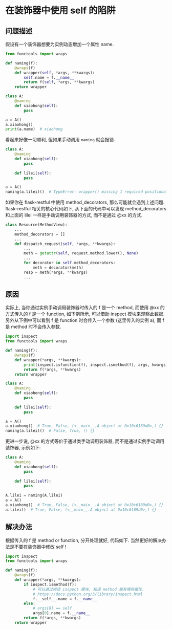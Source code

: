 # 在装饰器中使用 self 的陷阱

## 问题描述

假设有一个装饰器想要为实例动态增加一个属性 name.

```python
from functools import wraps

def naming(f):
    @wraps(f)
    def wrapper(self, *args, **kwargs):
        self.name = f.__name__
        return f(self, *args, **kwargs)
    return wrapper

class A:
    @naming
    def xiaohong(self):
        pass

a = A()
a.xiaohong()
print(a.name)  # xiaohong
```

看起来好像一切顺利, 但如果手动调用 `naming` 就会报错.

```python
class A:
    @naming
    def xiaohong(self):
        pass
    
    def lilei(self):
        pass

a = A()
naming(a.lilei)()  # TypeError: wrapper() missing 1 required positional argument: 'self'
```

如果你在 flask-restful 中使用 method_decorators, 那么可能就会遇到上述问题. flask-restful 相关的核心代码如下, 从下面的代码中可以发现 method_decorators 和上面的 lilei 一样是手动调用装饰器的方式, 而不是通过 @xx 的方式.

```python
class Resource(MethodView):
    ...
    method_decorators = []
    ...
    def dispatch_request(self, *args, **kwargs):
        ...
        meth = getattr(self, request.method.lower(), None)
        ...
        for decorator in self.method_decorators:
            meth = decorator(meth)
        resp = meth(*args, **kwargs)
        ...
```

## 原因

实际上, 当你通过实例手动调用装饰器时传入的 f 是一个 method, 而使用 @xx 的方式传入的 f 是一个 function, 如下例所示, 可以借助 inspect 模块来观察此数据. 另外从下例中可以看到 f 是 function 时会传入一个参数 (这里传入的实例 a), 而 f 是 method 时不会传入参数.

```python
import inspect
from functools import wraps

def naming(f):
    @wraps(f)
    def wrapper(*args, **kwargs):
        print(inspect.isfunction(f), inspect.ismethod(f), args, kwargs)
        return f(*args, **kwargs)
    return wrapper

class A:
    @naming
    def xiaohong(self):
        pass
    
    def lilei(self):
        pass

a = A()
a.xiaohong()  # True, False, (<__main__.A object at 0x10c6189d0>,) {}
naming(a.lilei)()  # False, True, () {}
```

更进一步说, @xx 的方式等价于通过类手动调用装饰器, 而不是通过实例手动调用装饰器, 示例如下:

```python
class A:
    @naming
    def xiaohong(self):
        pass
    
    def lilei(self):
        pass
    
A.lilei = naming(A.lilei)
a = A()
a.xiaohong()  # True, False, (<__main__.A object at 0x10c6189d0>,) {}
a.lilei()  # True, False, (<__main__.A object at 0x10c6189d0>,) {}
```

## 解决办法

根据传入的 f 是 method or function, 分开处理就好, 代码如下. 当然更好的解决办法是不要在装饰器中修改 self !

```python
import inspect
from functools import wraps

def naming(f):
    @wraps(f)
    def wrapper(*args, **kwargs):
        if inspect.ismethod(f):
            # 可以通过阅读 inspect 模块, 知道 method 都有哪些属性.
            # https://docs.python.org/3/library/inspect.html
            f.__self__.name = f.__name__
        else:
            # args[0] == self
            args[0].name = f.__name__
        return f(*args, **kwargs)
    return wrapper
```

